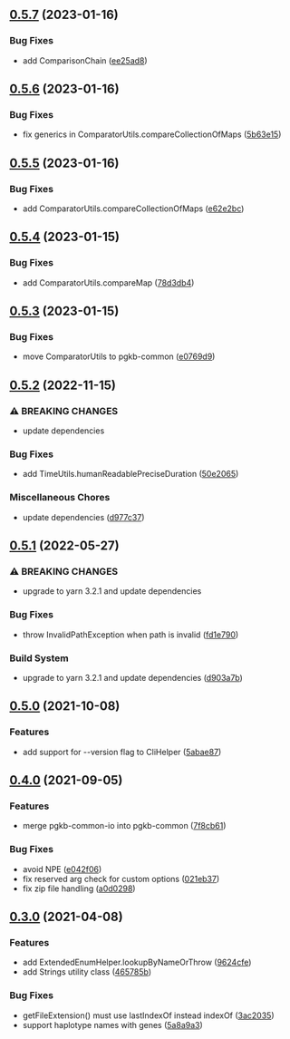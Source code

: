 ## [0.5.7](https://github.com/PharmGKB/pgkb-common/compare/v0.5.6...v0.5.7) (2023-01-16)


### Bug Fixes

* add ComparisonChain ([ee25ad8](https://github.com/PharmGKB/pgkb-common/commit/ee25ad81f451f42ca081273e948b5527883662e6))

## [0.5.6](https://github.com/PharmGKB/pgkb-common/compare/v0.5.5...v0.5.6) (2023-01-16)


### Bug Fixes

* fix generics in ComparatorUtils.compareCollectionOfMaps ([5b63e15](https://github.com/PharmGKB/pgkb-common/commit/5b63e15130395d5d2c018b72337c9ab57dd7eaca))

## [0.5.5](https://github.com/PharmGKB/pgkb-common/compare/v0.5.4...v0.5.5) (2023-01-16)


### Bug Fixes

* add ComparatorUtils.compareCollectionOfMaps ([e62e2bc](https://github.com/PharmGKB/pgkb-common/commit/e62e2bc1f2f65c486db7da7944c08898235abc1e))

## [0.5.4](https://github.com/PharmGKB/pgkb-common/compare/v0.5.3...v0.5.4) (2023-01-15)


### Bug Fixes

* add ComparatorUtils.compareMap ([78d3db4](https://github.com/PharmGKB/pgkb-common/commit/78d3db44fcd0d594d66aa824a9a0f4f5a5b32fb6))

## [0.5.3](https://github.com/PharmGKB/pgkb-common/compare/v0.5.2...v0.5.3) (2023-01-15)


### Bug Fixes

* move ComparatorUtils to pgkb-common ([e0769d9](https://github.com/PharmGKB/pgkb-common/commit/e0769d9fa2217a5fd74edb5b44370b21ad337b9d))

## [0.5.2](https://github.com/PharmGKB/pgkb-common/compare/v0.5.1...v0.5.2) (2022-11-15)


### ⚠ BREAKING CHANGES

* update dependencies

### Bug Fixes

* add TimeUtils.humanReadablePreciseDuration ([50e2065](https://github.com/PharmGKB/pgkb-common/commit/50e20659b4bf93d0338ddae4e84e69c970bf6ff5))


### Miscellaneous Chores

* update dependencies ([d977c37](https://github.com/PharmGKB/pgkb-common/commit/d977c37b7256db55b1a1a3c1e5477f82b77a11c8))

## [0.5.1](https://github.com/PharmGKB/pgkb-common/compare/v0.5.0...v0.5.1) (2022-05-27)


### ⚠ BREAKING CHANGES

* upgrade to yarn 3.2.1 and update dependencies

### Bug Fixes

* throw InvalidPathException when path is invalid ([fd1e790](https://github.com/PharmGKB/pgkb-common/commit/fd1e7908eb170f704af0193a9e7fe2ec160ce51d))


### Build System

* upgrade to yarn 3.2.1 and update dependencies ([d903a7b](https://github.com/PharmGKB/pgkb-common/commit/d903a7b2548f46463518db7f32d1ba0ab430d6ee))

## [0.5.0](https://github.com/PharmGKB/pgkb-common/compare/v0.4.0...v0.5.0) (2021-10-08)


### Features

* add support for --version flag to CliHelper ([5abae87](https://github.com/PharmGKB/pgkb-common/commit/5abae8766e51fca9136e59c09f2646dba53a4c5f))

## [0.4.0](https://github.com/PharmGKB/pgkb-common/compare/v0.3.0...v0.4.0) (2021-09-05)


### Features

* merge pgkb-common-io into pgkb-common ([7f8cb61](https://github.com/PharmGKB/pgkb-common/commit/7f8cb6165d7d3555a46eb7b2b04ef319a54ebedd))


### Bug Fixes

* avoid NPE ([e042f06](https://github.com/PharmGKB/pgkb-common/commit/e042f06e690a4e6cd675aeb7b188144c5fe9e1a7))
* fix reserved arg check for custom options ([021eb37](https://github.com/PharmGKB/pgkb-common/commit/021eb3772b1c800b61bcb61ad42cd091aea5e411))
* fix zip file handling ([a0d0298](https://github.com/PharmGKB/pgkb-common/commit/a0d0298b1b51788218a0642417dbc3efcb63dccb))

## [0.3.0](https://github.com/PharmGKB/pgkb-common/compare/v0.2.2...v0.3.0) (2021-04-08)


### Features

* add ExtendedEnumHelper.lookupByNameOrThrow ([9624cfe](https://github.com/PharmGKB/pgkb-common/commit/9624cfea778659d72aa714ce424c59fa7bda87d5))
* add Strings utility class ([465785b](https://github.com/PharmGKB/pgkb-common/commit/465785b9c597330ef6124215b0f0dc2b212796be))


### Bug Fixes

* getFileExtension() must use lastIndexOf instead indexOf ([3ac2035](https://github.com/PharmGKB/pgkb-common/commit/3ac203570e4647c6db4625d6d689406b9cbed1f5))
* support haplotype names with genes ([5a8a9a3](https://github.com/PharmGKB/pgkb-common/commit/5a8a9a34b225661ad4eaf58a9553cdbae70856f7))
